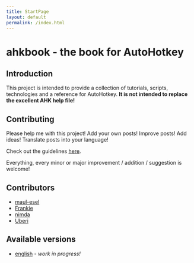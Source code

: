 ```yaml
---
title: StartPage
layout: default
permalink: /index.html
---
```


# ahkbook - the book for AutoHotkey

## Introduction
This project is intended to provide a collection of tutorials, scripts, technologies and a reference for AutoHotkey.
**It is not intended to replace the excellent AHK help file!**

## Contributing
Please help me with this project! Add your own posts! Improve posts! Add ideas! Translate posts into your language!

Check out the guidelines [here](https://github.com/maul-esel/ahkbook#readme).

Everything, every minor or major improvement / addition / suggestion is welcome!

## Contributors
* [maul-esel](http://maul-esel.github.com/)
* [Frankie](http://aboutscript.com/blog/)
* [nimda](https://github.com/nimdahk)
* [Uberi](http://www.autohotkey.net/~Uberi/)

## Available versions
* [english](en/Introduction.html) - *work in progress!*
